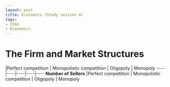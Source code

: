 ```yaml
---
layout: post
title: Economics (Study session 4)
tags: 
- CFA1
- Economics
---
```



# The Firm and Market Structures 

 |Perfect competition | Monopolistic competition | Oligopoly | Monopoly
----|----|----|----|---- 
**Number of Sellers** |Perfect competition | Monopolistic competition | Oligopoly | Monopoly
